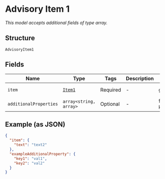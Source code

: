 
# Advisory Item 1

*This model accepts additional fields of type array.*

## Structure

`AdvisoryItem1`

## Fields

| Name | Type | Tags | Description | Getter | Setter |
|  --- | --- | --- | --- | --- | --- |
| `item` | [`Item1`](../../doc/models/item-1.md) | Required | - | getItem(): Item1 | setItem(Item1 item): void |
| `additionalProperties` | `array<string, array>` | Optional | - | findAdditionalProperty(string key): array | additionalProperty(string key, array value): void |

## Example (as JSON)

```json
{
  "item": {
    "text": "text2"
  },
  "exampleAdditionalProperty": {
    "key1": "val1",
    "key2": "val2"
  }
}
```

